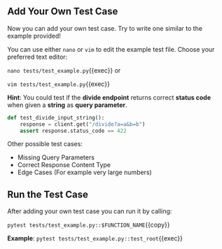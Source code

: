 ## Add Your Own Test Case
Now you can add your own test case. Try to write one similar to the example provided!

 You can use either `nano` or `vim` to edit the example test file. Choose your preferred text editor:

`nano tests/test_example.py`{{exec}} or

`vim tests/test_example.py`{{exec}}

**Hint**: You could test if the **divide endpoint** returns correct **status code** when given a **string** as **query parameter**.

```python
def test_divide_input_string():
    response = client.get("/divide?a=a&b=b")
    assert response.status_code == 422
``` 

Other possible test cases:
- Missing Query Parameters
- Correct Response Content Type
- Edge Cases (For example very large numbers)

## Run the Test Case
After adding your own test case you can run it by calling:

`pytest tests/test_example.py::$FUNCTION_NAME`{{copy}}

**Example**:
`pytest tests/test_example.py::test_root`{{exec}}

